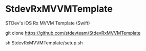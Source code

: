 # StdevRxMVVMTemplate
STDev's iOS Rx MVVM Template (Swift)

git clone https://github.com/stdevteam/StdevRxMVVMTemplate


sh StdevRxMVVMTemplate/setup.sh 
